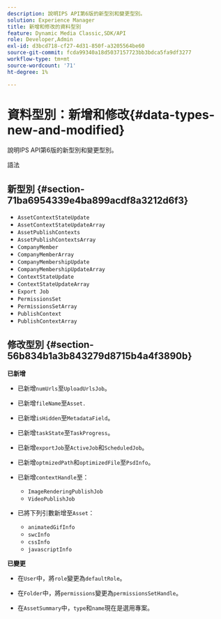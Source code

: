```yaml
---
description: 說明IPS API第6版的新型別和變更型別。
solution: Experience Manager
title: 新增和修改的資料型別
feature: Dynamic Media Classic,SDK/API
role: Developer,Admin
exl-id: d3bcd718-cf27-4d31-850f-a3205564be60
source-git-commit: fcda99340a18d5037157723bb3bdca5fa9df3277
workflow-type: tm+mt
source-wordcount: '71'
ht-degree: 1%

---
```


# 資料型別：新增和修改{#data-types-new-and-modified}

說明IPS API第6版的新型別和變更型別。

語法

## 新型別 {#section-71ba6954339e4ba899acdf8a3212d6f3}

* `AssetContextStateUpdate`
* `AssetContextStateUpdateArray`
* `AssetPublishContexts`
* `AssetPublishContextsArray`
* `CompanyMember`
* `CompanyMemberArray`
* `CompanyMembershipUpdate`
* `CompanyMembershipUpdateArray`
* `ContextStateUpdate`
* `ContextStateUpdateArray`
* `Export Job`
* `PermissionsSet`
* `PermissionsSetArray`
* `PublishContext`
* `PublishContextArray`

## 修改型別 {#section-56b834b1a3b843279d8715b4a4f3890b}

**已新增**

* 已新增`numUrls`至`UploadUrlsJob`。

* 已新增`fileName`至`Asset.`

* 已新增`isHidden`至`MetadataField`。

* 已新增`taskState`至`TaskProgress`。

* 已新增`exportJob`至`ActiveJob`和`ScheduledJob`。

* 已新增`optmizedPath`和`optimizedFile`至`PsdInfo`。

* 已新增`contextHandle`至：

   * `ImageRenderingPublishJob`
   * `VideoPublishJob`

* 已將下列引數新增至`Asset`：

   * `animatedGifInfo`
   * `swcInfo`
   * `cssInfo`
   * `javascriptInfo`

**已變更**

* 在`User`中，將`role`變更為`defaultRole`。

* 在`Folder`中，將`permissions`變更為`permissionsSetHandle`。

* 在`AssetSummary`中，`type`和`name`現在是選用專案。
